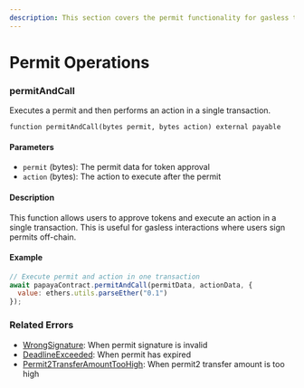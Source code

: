 ```yaml
---
description: This section covers the permit functionality for gasless token approvals.
---
```


# Permit Operations

### permitAndCall

Executes a permit and then performs an action in a single transaction.

```solidity
function permitAndCall(bytes permit, bytes action) external payable
```

#### Parameters

* `permit` (bytes): The permit data for token approval
* `action` (bytes): The action to execute after the permit

#### Description

This function allows users to approve tokens and execute an action in a single transaction. This is useful for gasless interactions where users sign permits off-chain.

#### Example

```javascript
// Execute permit and action in one transaction
await papayaContract.permitAndCall(permitData, actionData, {
  value: ethers.utils.parseEther("0.1")
});
```

### Related Errors

* [WrongSignature](https://app.gitbook.com/o/qmYNDgxzLtvTeLBHbPpz/s/crhGDzgi59PyfFaJtlVP/~/changes/67/protocol/error-codes#wrongsignature): When permit signature is invalid
* [DeadlineExceeded](https://app.gitbook.com/o/qmYNDgxzLtvTeLBHbPpz/s/crhGDzgi59PyfFaJtlVP/~/changes/67/protocol/error-codes#deadlineexceeded): When permit has expired
* [Permit2TransferAmountTooHigh](https://app.gitbook.com/o/qmYNDgxzLtvTeLBHbPpz/s/crhGDzgi59PyfFaJtlVP/~/changes/67/protocol/error-codes#permit2transferamounttoohigh): When permit2 transfer amount is too high
